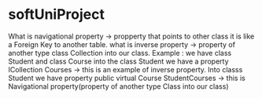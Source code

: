 # softUniProject
What is navigational property -> propperty that points to other class it is like a Foreign Key to another table.
what is inverse property -> property of another type class Collection into our class.
Example : we have class Student and class Course
into the class Student we have a property ICollection<Course> Courses -> this is an example of inverse property.
  Into classs Student we have property  public virtual Course StudentCourses -> this is  Navigational property(property of another type Class into our class)
